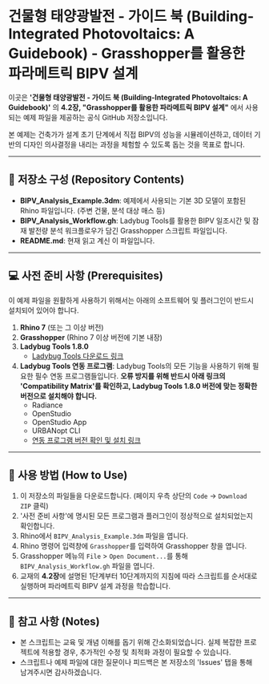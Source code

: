 # 건물형 태양광발전 - 가이드 북 (Building-Integrated Photovoltaics: A Guidebook) - Grasshopper를 활용한 파라메트릭 BIPV 설계

이곳은 **'건물형 태양광발전 - 가이드 북 (Building-Integrated Photovoltaics: A Guidebook)'** 의 **4.2장, "Grasshopper를 활용한 파라메트릭 BIPV 설계"** 에서 사용되는 예제 파일을 제공하는 공식 GitHub 저장소입니다.

본 예제는 건축가가 설계 초기 단계에서 직접 BIPV의 성능을 시뮬레이션하고, 데이터 기반의 디자인 의사결정을 내리는 과정을 체험할 수 있도록 돕는 것을 목표로 합니다.

---

## 📂 저장소 구성 (Repository Contents)

* **BIPV_Analysis_Example.3dm**: 예제에서 사용되는 기본 3D 모델이 포함된 Rhino 파일입니다. (주변 건물, 분석 대상 매스 등)
* **BIPV_Analysis_Workflow.gh**: Ladybug Tools를 활용한 BIPV 일조시간 및 잠재 발전량 분석 워크플로우가 담긴 Grasshopper 스크립트 파일입니다.
* **README.md**: 현재 읽고 계신 이 파일입니다.

---

## 💻 사전 준비 사항 (Prerequisites)

이 예제 파일을 원활하게 사용하기 위해서는 아래의 소프트웨어 및 플러그인이 반드시 설치되어 있어야 합니다.

1.  **Rhino 7** (또는 그 이상 버전)
2.  **Grasshopper** (Rhino 7 이상 버전에 기본 내장)
3.  **Ladybug Tools 1.8.0**
    * [Ladybug Tools 다운로드 링크](https://www.food4rhino.com/en/app/ladybug-tools)
4.  **Ladybug Tools 연동 프로그램**: Ladybug Tools의 모든 기능을 사용하기 위해 필요한 필수 연동 프로그램들입니다. **오류 방지를 위해 반드시 아래 링크의 'Compatibility Matrix'를 확인하고, Ladybug Tools 1.8.0 버전에 맞는 정확한 버전으로 설치해야 합니다.**
    * Radiance
    * OpenStudio
    * OpenStudio App
    * URBANopt CLI
    * [연동 프로그램 버전 확인 및 설치 링크](https://github.com/ladybug-tools/lbt-grasshopper/wiki/1.4-Compatibility-Matrix)

---

## 🚀 사용 방법 (How to Use)

1.  이 저장소의 파일들을 다운로드합니다. (페이지 우측 상단의 `Code` -> `Download ZIP` 클릭)
2.  '사전 준비 사항'에 명시된 모든 프로그램과 플러그인이 정상적으로 설치되었는지 확인합니다.
3.  Rhino에서 `BIPV_Analysis_Example.3dm` 파일을 엽니다.
4.  Rhino 명령어 입력창에 `Grasshopper`를 입력하여 Grasshopper 창을 엽니다.
5.  Grasshopper 메뉴의 `File` > `Open Document...`를 통해 `BIPV_Analysis_Workflow.gh` 파일을 엽니다.
6.  교재의 **4.2장**에 설명된 1단계부터 10단계까지의 지침에 따라 스크립트를 순서대로 실행하며 파라메트릭 BIPV 설계 과정을 학습합니다.

---

## 📝 참고 사항 (Notes)

* 본 스크립트는 교육 및 개념 이해를 돕기 위해 간소화되었습니다. 실제 복잡한 프로젝트에 적용할 경우, 추가적인 수정 및 최적화 과정이 필요할 수 있습니다.
* 스크립트나 예제 파일에 대한 질문이나 피드백은 본 저장소의 'Issues' 탭을 통해 남겨주시면 감사하겠습니다.
